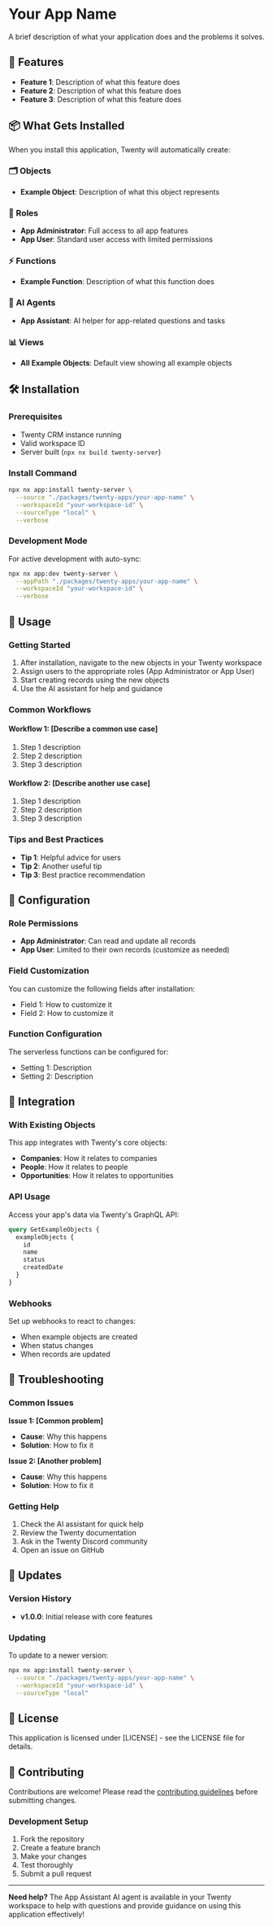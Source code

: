 # Your App Name

A brief description of what your application does and the problems it solves.

## 🚀 Features

- **Feature 1**: Description of what this feature does
- **Feature 2**: Description of what this feature does  
- **Feature 3**: Description of what this feature does

## 📦 What Gets Installed

When you install this application, Twenty will automatically create:

### 🗂️ Objects
- **Example Object**: Description of what this object represents

### 👥 Roles
- **App Administrator**: Full access to all app features
- **App User**: Standard user access with limited permissions

### ⚡ Functions
- **Example Function**: Description of what this function does

### 🤖 AI Agents
- **App Assistant**: AI helper for app-related questions and tasks

### 📊 Views
- **All Example Objects**: Default view showing all example objects

## 🛠️ Installation

### Prerequisites
- Twenty CRM instance running
- Valid workspace ID
- Server built (`npx nx build twenty-server`)

### Install Command
```bash
npx nx app:install twenty-server \
  --source "./packages/twenty-apps/your-app-name" \
  --workspaceId "your-workspace-id" \
  --sourceType "local" \
  --verbose
```

### Development Mode
For active development with auto-sync:

```bash
npx nx app:dev twenty-server \
  --appPath "./packages/twenty-apps/your-app-name" \
  --workspaceId "your-workspace-id" \
  --verbose
```

## 📖 Usage

### Getting Started
1. After installation, navigate to the new objects in your Twenty workspace
2. Assign users to the appropriate roles (App Administrator or App User)
3. Start creating records using the new objects
4. Use the AI assistant for help and guidance

### Common Workflows

#### Workflow 1: [Describe a common use case]
1. Step 1 description
2. Step 2 description
3. Step 3 description

#### Workflow 2: [Describe another use case]
1. Step 1 description
2. Step 2 description
3. Step 3 description

### Tips and Best Practices
- **Tip 1**: Helpful advice for users
- **Tip 2**: Another useful tip
- **Tip 3**: Best practice recommendation

## 🔧 Configuration

### Role Permissions
- **App Administrator**: Can read and update all records
- **App User**: Limited to their own records (customize as needed)

### Field Customization
You can customize the following fields after installation:
- Field 1: How to customize it
- Field 2: How to customize it

### Function Configuration
The serverless functions can be configured for:
- Setting 1: Description
- Setting 2: Description

## 🤝 Integration

### With Existing Objects
This app integrates with Twenty's core objects:
- **Companies**: How it relates to companies
- **People**: How it relates to people
- **Opportunities**: How it relates to opportunities

### API Usage
Access your app's data via Twenty's GraphQL API:

```graphql
query GetExampleObjects {
  exampleObjects {
    id
    name
    status
    createdDate
  }
}
```

### Webhooks
Set up webhooks to react to changes:
- When example objects are created
- When status changes
- When records are updated

## 🚨 Troubleshooting

### Common Issues

**Issue 1: [Common problem]**
- **Cause**: Why this happens
- **Solution**: How to fix it

**Issue 2: [Another problem]**
- **Cause**: Why this happens  
- **Solution**: How to fix it

### Getting Help
1. Check the AI assistant for quick help
2. Review the Twenty documentation
3. Ask in the Twenty Discord community
4. Open an issue on GitHub

## 🔄 Updates

### Version History
- **v1.0.0**: Initial release with core features

### Updating
To update to a newer version:
```bash
npx nx app:install twenty-server \
  --source "./packages/twenty-apps/your-app-name" \
  --workspaceId "your-workspace-id" \
  --sourceType "local"
```

## 📄 License

This application is licensed under [LICENSE] - see the LICENSE file for details.

## 🤝 Contributing

Contributions are welcome! Please read the [contributing guidelines](../CONTRIBUTING.md) before submitting changes.

### Development Setup
1. Fork the repository
2. Create a feature branch
3. Make your changes
4. Test thoroughly
5. Submit a pull request

---

**Need help?** The App Assistant AI agent is available in your Twenty workspace to help with questions and provide guidance on using this application effectively!
